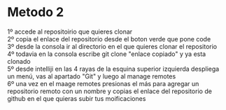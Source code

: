 # Metodo 2 
1º accede al repositoirio que quieres clonar  
2º copia el enlace del repositorio desde el boton verde que pone code  
3º desde la consola ir al directorio en el que  quieres clonar el repositorio  
4º todavia en la consola escribe git clone "enlace copiado" y ya esta clonado  
5º desde intelliji en las 4 rayas de la esquina superior izquierda despliega un menú, vas al apartado "Git" y luego al manage remotes  
6º una vez en el maage remotes presionas el más para agregar un repositorio remoto con un nombre y copias el enlace del repositorio de github en el que quieras subir tus moificaciones 